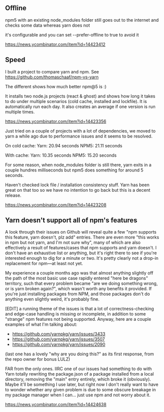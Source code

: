 ## Offline

npm5 with an existing node_modules folder still goes out to the internet and checks some data whereas yarn does not

it's configurable and you can set --prefer-offline to true to avoid it

https://news.ycombinator.com/item?id=14423412

## Speed

I built a project to compare yarn and npm. See https://github.com/thomaschaaf/npm-vs-yarn

The different shows how much better npm@5 is :)

It installs two node.js projects (react & ghost) and shows how long it takes to do under multiple scenarios (cold cache, installed and lockfile). It is automatically run each day. It also creates an average if one version is run multiple times.

https://news.ycombinator.com/item?id=14423356


Just tried on a couple of projects with a lot of dependencies, we moved to yarn a while ago due to performance issues and it seems to be resolved.

On cold cache: Yarn: 20.94 seconds NPM5: 21.11 seconds

With cache: Yarn: 10.35 seconds NPM5: 15.20 seconds

For some reason, when node_modules folder is still there, yarn exits in a couple hundres milliseconds but npm5 does something for around 5 seconds.

Haven't checked lock file / installation consistency stuff. Yarn has been great on that too so we have no intention to go back but this is a decent release.

https://news.ycombinator.com/item?id=14423208

## Yarn doesn't support all of npm's features

A look through their issues on Github will reveal quite a few "npm supports this feature, yarn doesn't, plz add" entries. There are even more "this works in npm but not yarn, and I'm not sure why", many of which are also effectively a result of features/cases that npm supports and yarn doesn't. I don't have an exhaustive list or anything, but it's right there to see if you're interested enough to dig for a minute or two. It's pretty clearly not a drop-in replacement for npm—at least not yet.

My experience a couple months ago was that almost anything slightly off the path of the most basic use case rapidly entered "here be dragons" territory, such that every problem became "are we doing something wrong, or is yarn broken again?", which wasn't worth any benefits it provided. If you're just installing packages from NPM, and those packages don't do anything even slightly weird, it's probably fine.

[EDIT] a running theme of the issues is that a lot of correctness-checking and edge-case handling is missing or incomplete, in addition to some "strange" npm features not being supported. Anyway, here are a couple examples of what I'm talking about:

- https://github.com/yarnpkg/yarn/issues/3433
- https://github.com/yarnpkg/yarn/issues/3507
- https://github.com/yarnpkg/yarn/issues/2090

(last one has a lovely "why are you doing this?" as its first response, from the repo owner for bonus LULZ)

FAR from the only ones. IIRC one of our issues had something to do with Yarn totally rewriting the package.json of a package installed from a local directory, removing the "main" entry entirely, which broke it (obviously). Maybe it'll be something I use later, but right now I don't really want to have to wonder whether any given problem is due to some obscure breakage in my package manager when I can... just use npm and not worry about it.

https://news.ycombinator.com/item?id=14424638

